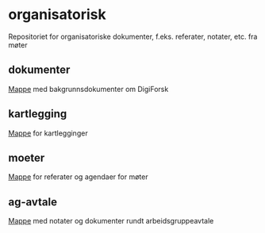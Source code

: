 # organisatorisk
Repositoriet for organisatoriske dokumenter, f.eks. referater, notater, etc. fra møter

## dokumenter

[Mappe](/dokumenter) med bakgrunnsdokumenter om DigiForsk

## kartlegging

[Mappe](/kartlegging) for kartlegginger

## moeter

[Mappe](/moeter) for referater og agendaer for møter

## ag-avtale

[Mappe](/ag-avtale) med notater og dokumenter rundt arbeidsgruppeavtale
